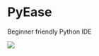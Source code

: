# PyEase
Beginner friendly Python IDE

![](https://media.discordapp.net/attachments/874778832102645843/882934385614143489/unknown.png?width=1103&height=676)
